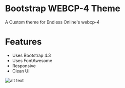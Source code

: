 # Bootstrap WEBCP-4 Theme
A Custom theme for Endless Online's webcp-4

# Features
- Uses Bootstrap 4.3
- Uses FontAwesome
- Responsive
- Clean UI

![alt text](https://i.imgur.com/CXlUYGh.png)
